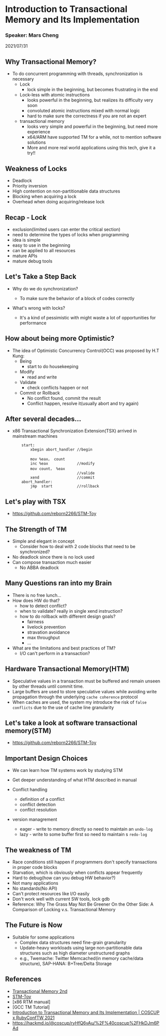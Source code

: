 # Introduction to Transactional Memory and Its Implementation
### Speaker: Mars Cheng
2021/07/31

## Why Transactional Memory?
* To do concurrent programming with threads, synchronization is necessary
	* Lock
		* lock simple in the beginning, but becomes frustrating in the end
	* Lock-less with atomic instructions
		* looks powerful in the beginning, but realizes its difficulty very soon
		* convoluted atomic instructions mixed with normal logic
		* hard to make sure the correctness if you are not an expert
	* transactional memory
		* looks very simple and powerful in the beginning, but need more experience
		* x64/ARM have supported TM for a while, not to mention software solutions
		* More and more real world applications using this tech, give it a try!!

## Weakness of Locks
* Deadlock
* Priority inversion
* High contention on non-partitionable data structures
* Blocking when acquiring a lock
* Overhead when doing acquiring/release lock

## Recap - Lock
* exclusion(limited users can enter the critical section)
* need to determine the types of locks when programming
* idea is simple
* easy to use in the beginning
* can be applied to all resources
* mature APIs
* mature debug tools

## Let's Take a Step Back

* Why do we do synchronization?
	* To make sure the behavior of a block of codes correctly

* What's wrong with locks?
	* It's a kind of pessimistic with might waste a lot of opportunities for performance

## How about being more Optimistic?
* The idea of Optimistic Concurrency Control(OCC) was proposed by H.T Kung:
	* Being
		* start to do housekeeping
	* Modify
		* read and write
	* Validate
		* check conflicts happen or not
	* Commit or Rollback
		* No conflict found, commit the result
		* Conflict happen, resolve it(usually abort and try again)

## After several decades...
* x86 Transactional Synchronization Extension(TSX) arrived in mainstream machines
	```
		start:
			xbegin abort_handler //begin

			mov %eax， count
			inc %eax             //modify
			mov count， %eax
                                 //valide
			xend                 //commit
		abort_handler:
			jmp  start           //rollback
	```

## Let's play with TSX
* https://github.com/reborn2266/STM-Toy

## The Strength of TM
* Simple and elegant in concept
	* Consider how to deal with 2 code blocks that need to be synchronized?
* No deadlock since there is no lock used
* Can compose transaction much easier
	* No ABBA deadlock

## Many Questions ran into my Brain
* There is no free lunch...
* How does HW do that?
	* how to detect conflict?
	* when to validate? really in single xend instruction?
	* how to do rollback with different design goals?
		* fairness
		* livelock prevention
		* stravation avoidance
		* max throughput
		* ...
* What are the limitations and best practices of TM?
	* I/O can't perform in a transaction?

## Hardware Transactional Memory(HTM)
* Speculative values in a transaction must be buffered and remain unseen by other threads until commit time.
* Large buffers are used to store speculative values while avoiding write propagation through the underlying `cache coherence` protocol
* When caches are used, the system my introduce the risk of `false conflicts` due to the use of cache line granularity

## Let's take a look at software transactional memory(STM)
* https://github.com/reborn2266/STM-Toy

## Important Design Choices
* We can learn how TM systems work by studying STM
* Get deeper understanding of what HTM described in manual

* Conflict handling
	* definition of a conflict
	* conflict detection
	* conflict resolution

* version managrement
	* eager - write to memory directly so need to maintain an `undo-log`
	* lazy - write to some buffer first so need to maintain s `redo-log`

## The weakness of TM
* Race conditions still happen if programmers don't specify transactions in proper code blocks
* Starvation, which is obviously when conflicts appear frequently
* Hard to debug(how can you debug HW behavior?)
* Not many applications
* No standards(No API)
* Can't protect resources like I/O easily
* Don't  work well with current SW tools, lock gdb
* Reference: Why The Grass May Not Be Greener On the Other Side: A Comparison of Locking v.s. Transactional Memory

## The Future is Now
* Suitable for some applications
	* Complex data structures need fine-grain granularity
	* Update-heavy workloads using large non-partitionable data structures such as high diameter unstructured graphs
	* e.g., Twemache: Twitter Memcached(in memory cache/data structure), SAP-HANA: B+Tree/Delta Storage

## References
* [Transactional Memory 2nd](https://www.amazon.com/Transactional-Synthesis-Lectures-Computer-Architecture/dp/1608452352)
* [STM-Toy](https://github.com/reborn2266/STM-Toy)
* [x86 RTM manual]
* [GCC TM Tutorial]
* [Introduction to Transactional Memory and Its Implementation | COSCUP x RubyConfTW 2021](https://youtu.be/7qD6KwGU8zs)
* https://hackmd.io/@coscup/ryHfQ6vAu/%2F%40coscup%2FHkDJm6PAd
